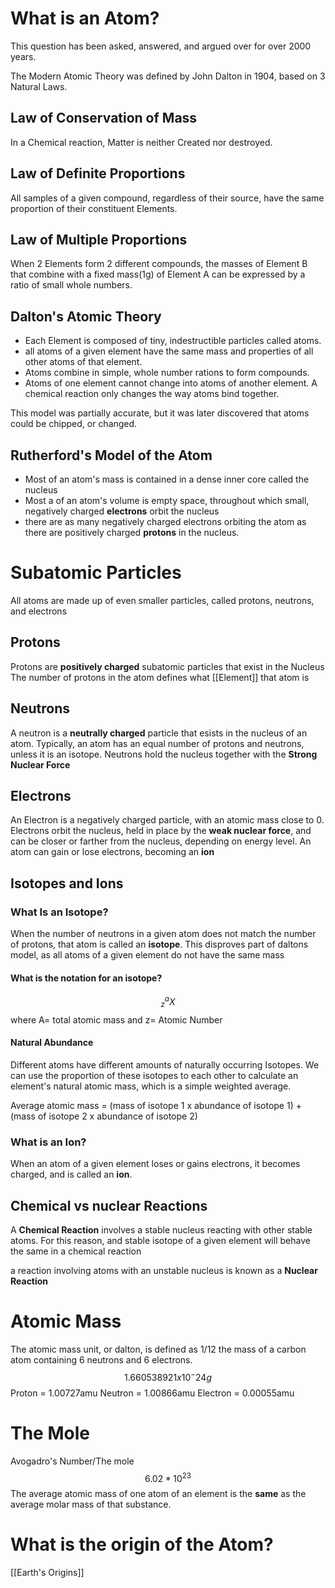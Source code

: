 # What is an Atom?
This question has been asked, answered, and argued over for over 2000 years.

The Modern Atomic Theory was defined by John Dalton in 1904, based on 3  Natural Laws. 
## Law of Conservation of Mass
In a Chemical reaction, Matter is neither Created nor destroyed.
## Law of Definite Proportions
All samples of a given compound, regardless of their source, have the same proportion of their constituent Elements.

## Law of Multiple Proportions
When 2 Elements form 2 different compounds, the masses of Element B that combine with a fixed mass(1g) of Element A can be expressed by a ratio of small whole numbers. 

## Dalton's Atomic Theory
- Each Element is composed of tiny, indestructible particles called atoms. 
- all atoms of a given element have the same mass and properties of all other atoms of that element.
- Atoms combine in simple, whole number rations to form compounds. 
- Atoms of one element cannot change into atoms of another element. A chemical reaction only changes the way atoms bind together.

This model was partially accurate, but it was later discovered that atoms could be chipped, or changed. 

## Rutherford's Model of the Atom
- Most of an atom's mass is contained in a dense inner core called the nucleus
- Most a of an atom's volume is empty space, throughout which small, negatively charged **electrons** orbit the nucleus
- there are as many negatively charged electrons orbiting the atom as there are positively charged **protons** in the nucleus. 

# Subatomic Particles
All atoms are made up of even smaller particles, called protons, neutrons, and electrons
## Protons
Protons are **positively charged** subatomic particles that exist in the Nucleus
The number of protons in the atom defines what [[Element]] that atom is
## Neutrons
A neutron is a **neutrally charged** particle that esists in the nucleus of an atom. Typically, an atom has an equal number of protons and neutrons, unless it is an isotope.
Neutrons hold the nucleus together with the **Strong Nuclear Force**
## Electrons
An Electron is a negatively charged particle, with an atomic mass close to 0.
Electrons orbit the nucleus, held in place by the **weak nuclear force**, and can be closer or farther from the nucleus, depending on energy level.
An atom can gain or lose electrons, becoming an **ion**

## Isotopes and Ions

### What Is an Isotope?
When the number of neutrons in a given atom does not match the number of protons, that atom is called an **isotope**. This disproves part of daltons model, as all atoms of a given element do not have the same mass

#### What is the notation for an isotope?
$${}^{a}_{z}X$$
where 
A= total atomic mass
and
z= Atomic Number

#### Natural Abundance
Different atoms have different amounts of naturally occurring Isotopes. We can use the proportion of these isotopes to each other to calculate an element's natural atomic mass, which is a simple weighted average.

Average atomic mass = (mass of isotope 1 x abundance of isotope 1) + (mass of isotope 2 x abundance of isotope 2)


### What is an Ion?
When an atom of a given element loses or gains electrons, it becomes charged, and is called an **ion**. 



## Chemical vs nuclear Reactions
A **Chemical Reaction** involves a stable nucleus reacting with other stable atoms. For this reason, and stable isotope of a given element will behave the same in a chemical reaction

a reaction involving atoms with an unstable nucleus is known as a **Nuclear Reaction** 
# Atomic Mass
The atomic mass  unit, or dalton, is defined as 1/12 the mass of a carbon atom containing 6 neutrons and 6 electrons.
$$1.660538921 x 10^-24g$$
Proton = $1.00727$amu
Neutron = 1.00866amu 
Electron = 0.00055amu


# The Mole
Avogadro's Number/The mole
$$6.02*10^{23}$$ The average atomic mass of one atom of an element is the **same** as the average molar mass of that substance. 

# What is the origin of the Atom?
[[Earth's Origins]]

